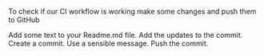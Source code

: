 To check if our CI workflow is working make some changes and push them to GitHub

Add some text to your Readme.md file.
Add the updates to the commit.
Create a commit. Use a sensible message.
Push the commit.
